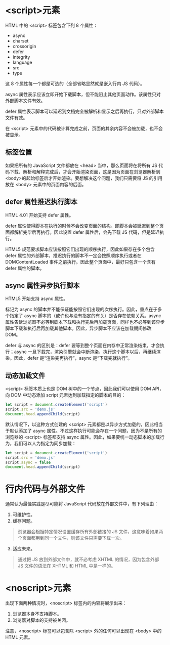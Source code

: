 # \<script>元素

HTML 中的 \<script> 标签包含下列 8 个属性：

+ async
+ charset
+ crossorigin
+ defer
+ integrity
+ language
+ src
+ type

这 8 个属性每一个都是可选的（全部省略显然就是嵌入行内 JS 代码）。

async 属性表示应该立即开始下载脚本，但不能阻止其他页面动作。该属性只对外部脚本文件有效。

defer 属性表示脚本可以延迟到文档完全被解析和显示之后再执行，只对外部脚本文件有效。

在 \<script> 元素中的代码被计算完成之前，页面的其余内容不会被加载，也不会被显示。

## 标签位置

如果把所有的 JavaScript 文件都放在 \<head> 当中，那么页面将在将所有 JS 代码下载、解析和解释完成后，才会开始渲染页面，这是因为页面在浏览器解析到\<body>的起始标签后才开始渲染。要想解决这个问题，我们只需要将 JS 的引用放在 \<body> 元素中的页面内容的后面。

## defer 属性推迟执行脚本

HTML 4.01 开始支持 defer 属性。

defer 属性使得脚本在执行的时候不会改变页面的结构。即脚本会被延迟到整个页面都解析完毕后再执行。因此设置 defer 属性后，会先下载 JS 代码，但是延迟执行。

HTML5 规范要求脚本应该按照它们出现的顺序执行，因此如果存在多个包含 defer 属性的外部脚本，推迟执行的脚本不一定会按照顺序执行或者在 DOMContentLoaded 事件之前执行。因此整个页面中，最好只包含一个含有 defer 属性的脚本。

## async 属性异步执行脚本

HTML5 开始支持 async 属性。

标记为 async 的脚本并不能保证能按照它们出现的次序执行。因此，重点在于多个指定了 async 脚本的（或许也与没有指定的有关）是否存在依赖关系。async 属性告诉浏览器不必等到脚本下载和执行完后再加载页面，同样也不必等到该异步脚本下载和执行后再加载其他脚本。因此，异步脚本不应该在加载期间修改 DOM。

defer 与 async 的区别是：defer 要等到整个页面在内存中正常渲染结束，才会执行；async 一旦下载完，渲染引擎就会中断渲染，执行这个脚本以后，再继续渲染。因此，defer 是“渲染完再执行”，async 是“下载完就执行”。

## 动态加载文件

\<script> 标签本质上也是 DOM 树中的一个节点，因此我们可以使用 DOM API，向 DOM 中动态添加 script 元素达到加载指定的脚本的目的：

```js
let script = document.createElement('script')
script.src = 'demo.js'
document.head.appendChild(script)
```

默认情况下，以这种方式创建的 \<script> 元素都是以异步方式加载的，因此相当于默认添加了 async 属性。不过这样执行可能会存在一个问题，因为不是所有的浏览器的 \<script> 标签都支持 async 属性。因此，如果要统一动态脚本的加载行为，我们可以人为指定为同步加载：

```js
let script = document.createElement('script')
script.src = 'demo.js'
script.async = false
document.head.appendChild(script)
```

# 行内代码与外部文件

通常认为最佳实践是尽可能将 JavaScript 代码放在外部文件中，有下列理由：

1. 可维护性。
2. 缓存问题。

> 浏览器会根据特定情况设置缓存所有外部链接的 JS 文件，这意味着如果两个页面都用到同一个文件，则该文件只需要下载一次。

3. 适应未来。

> 通过把 JS 放到外部文件中，就不必考虑 XHTML 的情况，因为包含外部 JS 文件的语法在 XHTML 和 HTML 中是一样的。

# \<noscript>元素

出现下面两种情况时，\<noscript> 标签内的内容将展示出来：

1. 浏览器本身不支持脚本。
2. 浏览器对脚本的支持被关闭。

注意，\<noscript> 标签可以包含除 \<script> 外的任何可以出现在 \<body> 中的 HTML 元素。
